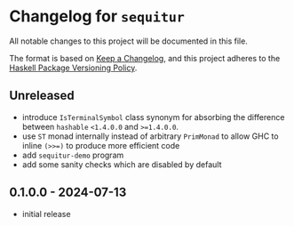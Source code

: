 # Changelog for `sequitur`

All notable changes to this project will be documented in this file.

The format is based on [Keep a Changelog](https://keepachangelog.com/en/1.0.0/),
and this project adheres to the
[Haskell Package Versioning Policy](https://pvp.haskell.org/).

## Unreleased

* introduce `IsTerminalSymbol` class synonym for absorbing the difference between `hashable` `<1.4.0.0` and `>=1.4.0.0`.
* use `ST` monad internally instead of arbitrary `PrimMonad` to allow GHC to inline `(>>=)` to produce more efficient code
* add `sequitur-demo` program
* add some sanity checks which are disabled by default

## 0.1.0.0 - 2024-07-13

* initial release
